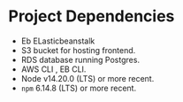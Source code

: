 # Project Dependencies
- Eb ELasticbeanstalk 
- S3 bucket for hosting frontend.
- RDS database running Postgres.
- AWS CLI , EB CLI.
- Node v14.20.0 (LTS) or more recent.
- `npm` 6.14.8 (LTS) or more recent.

